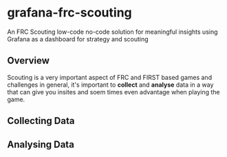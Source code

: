 # grafana-frc-scouting

An FRC Scouting low-code no-code solution for meaningful insights using Grafana as a dashboard for strategy and scouting

## Overview

Scouting is a very important aspect of FRC and FIRST based games and challenges in general, it's important to **collect** and **analyse** data in a way that can give you insites and soem times even advantage when playing the game.

## Collecting Data


## Analysing Data

